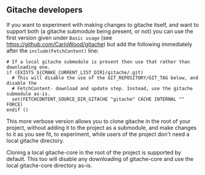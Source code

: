 ## Gitache developers

If you want to experiment with making changes to gitache itself,
and want to support both (a gitache submodule being present, or not) you
can use the first version given under `Basic usage` (see https://github.com/CarloWood/gitache)
but add the following immediately after the `include(FetchContent)` line:

    # If a local gitache submodule is present then use that rather than downloading one.  
    if (EXISTS ${CMAKE_CURRENT_LIST_DIR}/gitache/.git)  
      # This will disable the use of the GIT_REPOSITORY/GIT_TAG below, and disable the  
      # FetchContent- download and update step. Instead, use the gitache submodule as-is.  
      set(FETCHCONTENT_SOURCE_DIR_GITACHE "gitache" CACHE INTERNAL "" FORCE)  
    endif ()

This more verbose version allows you to clone gitache in the root
of your project, without adding it to the project as a submodule, and
make changes to it as you see fit, to experiment, while users of the
project don't need a local gitache directory.

Cloning a local gitache-core in the root of the project is supported
by default. This too will disable any downloading of gitache-core and
use the local gitache-core directory as-is.
